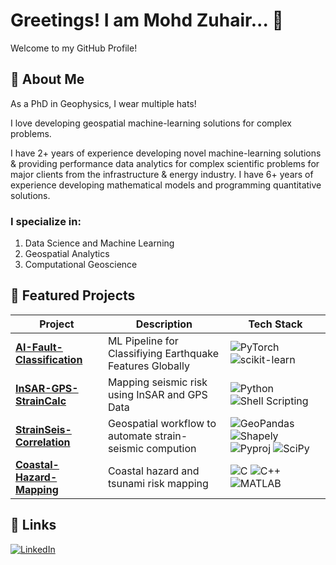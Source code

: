 # Greetings! I am Mohd Zuhair... 👋

Welcome to my GitHub Profile!

## 🚀 About Me

As a PhD in Geophysics, I wear multiple hats!

I love developing geospatial machine-learning solutions for complex problems.

I have 2+ years of experience developing novel machine-learning solutions & providing performance data analytics for complex scientific problems for major clients from the infrastructure & energy industry. I have 6+ years of experience developing mathematical models and programming quantitative solutions.

### I specialize in:
1. Data Science and Machine Learning
2. Geospatial Analytics
3. Computational Geoscience

## 🔧 Featured Projects

| Project | Description | Tech Stack |
|---------|-------------|------------|
| [**AI-Fault-Classification**](https://github.com/ZuhairQuakes/AI-Fault-Classification) | ML Pipeline for Classifiying Earthquake Features Globally | ![PyTorch](https://img.shields.io/badge/-PyTorch-red?logo=pytorch&logoColor=white) ![scikit-learn](https://img.shields.io/badge/-scikit--learn-F7931E?logo=scikit-learn&logoColor=white)
| [**InSAR-GPS-StrainCalc**](https://github.com/ZuhairQuakes/InSAR-GPS-StrainCalc/tree/main) | Mapping seismic risk using InSAR and GPS Data | ![Python](https://img.shields.io/badge/-Python-3776AB?logo=python&logoColor=white) ![Shell Scripting](https://img.shields.io/badge/-Shell%20Scripting-4EAA25?logo=gnu-bash&logoColor=white)
| [**StrainSeis-Correlation**](https://github.com/ZuhairQuakes/StrainSeis-Correlation) | Geospatial workflow to automate strain-seismic compution | ![GeoPandas](https://img.shields.io/badge/-GeoPandas-green?logo=geopandas&logoColor=white) ![Shapely](https://img.shields.io/badge/-Shapely-3178C6?logo=shapely&logoColor=white) ![Pyproj](https://img.shields.io/badge/-Pyproj-00457C?logo=proj&logoColor=white) ![SciPy](https://img.shields.io/badge/-SciPy-8CAAE6?logo=scipy&logoColor=white)
| [**Coastal-Hazard-Mapping**](https://github.com/ZuhairQuakes/Coastal-hazard-mapping) | Coastal hazard and tsunami risk mapping | ![C](https://img.shields.io/badge/-C-A8B9CC?logo=c&logoColor=white) ![C++](https://img.shields.io/badge/-C++-00599C?logo=c%2B%2B&logoColor=white) ![MATLAB](https://img.shields.io/badge/-MATLAB-0076A8?logo=mathworks&)


## 🔗 Links

[![LinkedIn](https://img.shields.io/badge/LinkedIn-Connect-blue)](https://www.linkedin.com/in/zuhairism/)
